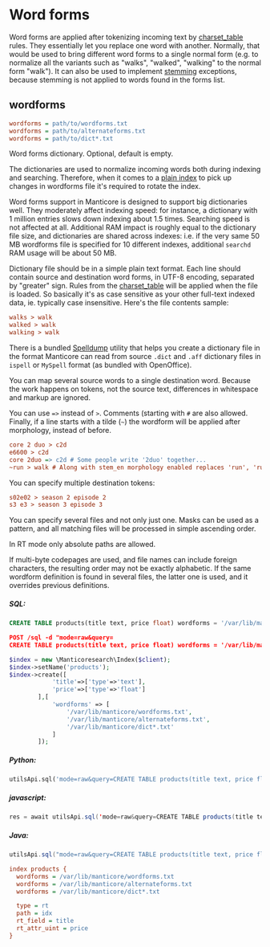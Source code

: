 # Word forms

Word forms are applied after tokenizing incoming text by [charset_table](Creating_an_index/NLP_and_tokenization/Low-level_tokenization.md#charset_table) rules. They essentially let you replace one word with another. Normally, that would be used to bring different word forms to a single normal form (e.g. to normalize all the variants such as "walks", "walked", "walking" to the normal form "walk"). It can also be used to implement [stemming](Creating_an_index/NLP_and_tokenization/Morphology.md) exceptions, because stemming is not applied to words found in the forms list.

## wordforms

```ini
wordforms = path/to/wordforms.txt
wordforms = path/to/alternateforms.txt
wordforms = path/to/dict*.txt
```

<!-- example wordforms -->
Word forms dictionary. Optional, default is empty.

The dictionaries are used to normalize incoming words both during indexing and searching. Therefore, when it comes to a [plain index](Creating_an_index/Local_indexes/Plain_index.md) to pick up changes in wordforms file it's required to rotate the index.

Word forms support in Manticore is designed to support big dictionaries well. They moderately affect indexing speed: for instance, a dictionary with 1 million entries slows down indexing about 1.5 times. Searching speed is not affected at all. Additional RAM impact is roughly equal to the dictionary file size, and dictionaries are shared across indexes: i.e. if the very same 50 MB wordforms file is specified for 10 different indexes, additional `searchd` RAM usage will be about 50 MB.

Dictionary file should be in a simple plain text format. Each line should contain source and destination word forms, in UTF-8 encoding, separated by "greater" sign. Rules from the [charset_table](Creating_an_index/NLP_and_tokenization/Low-level_tokenization.md#charset_table) will be applied when the file is loaded. So basically it's as case sensitive as your other full-text indexed data, ie. typically case insensitive. Here's the file contents sample:

```ini
walks > walk
walked > walk
walking > walk
```

There is a bundled [Spelldump](Miscellaneous_tools.md#spelldump) utility that helps you create a dictionary file in the format Manticore can read from source `.dict` and `.aff` dictionary files in `ispell` or `MySpell` format (as bundled with OpenOffice).

You can map several source words to a single destination word. Because the work happens on tokens, not the source text, differences in whitespace and markup are ignored.

You can use `=>` instead of `>`. Comments (starting with `#` are also allowed. Finally, if a line starts with a tilde (`~`) the wordform will be applied after morphology, instead of before.

```ini
core 2 duo > c2d
e6600 > c2d
core 2duo => c2d # Some people write '2duo' together...
~run > walk # Along with stem_en morphology enabled replaces 'run', 'running', 'runs' (and any other words that stem to just 'run') to 'walk'
```

You can specify multiple destination tokens:

```ini
s02e02 > season 2 episode 2
s3 e3 > season 3 episode 3
```

You can specify several files and not only just one. Masks can be used as a pattern, and all matching files will be processed in simple ascending order.

In RT mode only absolute paths are allowed.

If multi-byte codepages are used, and file names can include foreign characters, the resulting order may not be exactly alphabetic. If the same wordform definition is found in several files, the latter one is used, and it overrides previous definitions.


<!-- intro -->
##### SQL:

<!-- request SQL -->

```sql
CREATE TABLE products(title text, price float) wordforms = '/var/lib/manticore/wordforms.txt' wordforms = '/var/lib/manticore/alternateforms.txt /var/lib/manticore/dict*.txt'
```

<!-- request HTTP -->

```json
POST /sql -d "mode=raw&query=
CREATE TABLE products(title text, price float) wordforms = '/var/lib/manticore/wordforms.txt' wordforms = '/var/lib/manticore/alternateforms.txt' wordforms = '/var/lib/manticore/dict*.txt'"
```

<!-- request PHP -->

```php
$index = new \Manticoresearch\Index($client);
$index->setName('products');
$index->create([
            'title'=>['type'=>'text'],
            'price'=>['type'=>'float']
        ],[
            'wordforms' => [
                '/var/lib/manticore/wordforms.txt',
                '/var/lib/manticore/alternateforms.txt',
                '/var/lib/manticore/dict*.txt'
            ]
        ]);
```
<!-- intro -->
##### Python:

<!-- request Python -->

```python
utilsApi.sql('mode=raw&query=CREATE TABLE products(title text, price float) wordforms = \'/var/lib/manticore/wordforms.txt\' wordforms = \'/var/lib/manticore/alternateforms.txt\' wordforms = \'/var/lib/manticore/dict*.txt\'')
```
<!-- intro -->
##### javascript:

<!-- request javascript -->

```java
res = await utilsApi.sql('mode=raw&query=CREATE TABLE products(title text, price float)wordforms = \'/var/lib/manticore/wordforms.txt\' wordforms = \'/var/lib/manticore/alternateforms.txt\' wordforms = \'/var/lib/manticore/dict*.txt\'');
```

<!-- intro -->
##### Java:
<!-- request Java -->
```java
utilsApi.sql("mode=raw&query=CREATE TABLE products(title text, price float) wordforms = '/var/lib/manticore/wordforms.txt' wordforms = '/var/lib/manticore/alternateforms.txt' wordforms = '/var/lib/manticore/dict*.txt'");
```
<!-- request CONFIG -->

```ini
index products {
  wordforms = /var/lib/manticore/wordforms.txt
  wordforms = /var/lib/manticore/alternateforms.txt
  wordforms = /var/lib/manticore/dict*.txt

  type = rt
  path = idx
  rt_field = title
  rt_attr_uint = price
}
```
<!-- end -->
